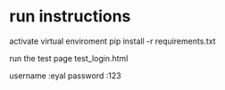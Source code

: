 # run instructions

activate virtual enviroment
pip install -r requirements.txt

run the test page test_login.html

username :eyal
password :123
